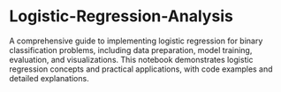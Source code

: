 # Logistic-Regression-Analysis
A comprehensive guide to implementing logistic regression for binary classification problems, including data preparation, model training, evaluation, and visualizations. This notebook demonstrates logistic regression concepts and practical applications, with code examples and detailed explanations.
